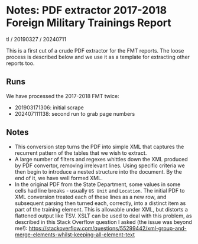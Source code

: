 # Notes: PDF extractor 2017-2018 Foreign Military Trainings Report

tl / 20190327
   / 20240711

This is a first cut of a crude PDF extractor for the FMT reports. The loose process is described below and we use it as a template for extracting other reports too.

## Runs

We have processed the 2017-2018 FMT twice:

- 201903171306: initial scrape
- 202407111138: second run to grab page numbers

## Notes

- This conversion step turns the PDF into simple XML that captures the recurrent pattern of the tables that we wish to extract.
- A large number of filters and regexes whittles down the XML produced by PDF convertor, removing irrelevant lines. Using specific criteria we then begin to introduce a nested structure into the document. By the end of it, we have well formed XML.
- In the original PDF from the State Department, some values in some cells had line breaks - usually `US Unit` and `Location`. The initial PDF to XML conversion treated each of these lines as a new row, and subsequent parsing then turned each, correctly, into a distinct item as part of the training element. This is allowable under XML, but distorts a flattened output like TSV. XSLT can be used to deal with this problem, as described in this Stack Overflow question I asked (the issue was beyond me!): https://stackoverflow.com/questions/55299442/xml-group-and-merge-elements-whilst-keeping-all-element-text
